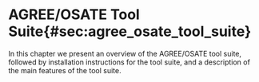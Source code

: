 # AGREE/OSATE Tool Suite{#sec:agree_osate_tool_suite}

In this chapter we present an overview of the AGREE/OSATE tool suite,
followed by installation instructions for the tool suite, and a
description of the main features of the tool suite.

